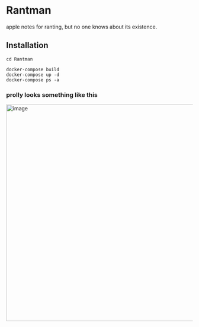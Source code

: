 # Rantman
apple notes for ranting, but no one knows about its existence.

## Installation

```
cd Rantman

docker-compose build
docker-compose up -d
docker-compose ps -a
```
### prolly looks something like this

<img width="584" alt="image" src="https://user-images.githubusercontent.com/90976669/198881695-ba54b213-efef-4f6d-9fb5-2d92d572528e.png">

